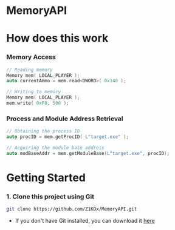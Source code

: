 # MemoryAPI

# How does this work

### Memory Access

```cpp
// Reading memory
Memory mem( LOCAL_PLAYER );
auto currentAmmo = mem.read<DWORD>( 0x140 );

// Writing to memory
Memory mem( LOCAL_PLAYER );
mem.write( 0xF8, 500 );
```

### Process and Module Address Retrieval

```cpp
// Obtaining the process ID
auto procID = mem.getProcID( L"target.exe" );

// Acquiring the module base address
auto modBaseAddr = mem.getModuleBase(L"target.exe", procID);
```

# Getting Started
### 1. Clone this project using Git
```bash
git clone https://github.com/Z1KOx/MemoryAPI.git
```
- If you don't have Git installed, you can download it <a href="https://git-scm.com/downloads">here</a>
